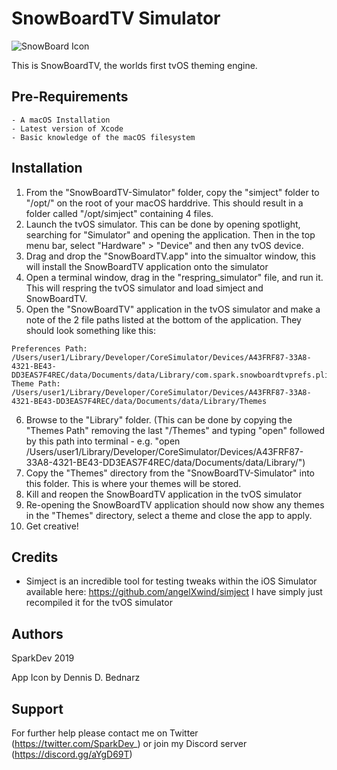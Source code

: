 # SnowBoardTV Simulator

![SnowBoard Icon](https://i.imgur.com/du1jZL7.png)

This is SnowBoardTV, the worlds first tvOS theming engine.

## Pre-Requirements
```
- A macOS Installation
- Latest version of Xcode
- Basic knowledge of the macOS filesystem
```

## Installation
1. From the "SnowBoardTV-Simulator" folder, copy the "simject" folder to "/opt/" on the root of your macOS harddrive. This should result in a folder called "/opt/simject" containing 4 files.
2. Launch the tvOS simulator. This can be done by opening spotlight, searching for "Simulator" and opening the application. Then in the top menu bar, select "Hardware" > "Device" and then any tvOS device.
3. Drag and drop the "SnowBoardTV.app" into the simualtor window, this will install the SnowBoardTV application onto the simulator
4. Open a terminal window, drag in the "respring_simulator" file, and run it. This will respring the tvOS simulator and load simject and SnowBoardTV.
5. Open the "SnowBoardTV" application in the tvOS simulator and make a note of the 2 file paths listed at the bottom of the application. They should look something like this:

```
Preferences Path: /Users/user1/Library/Developer/CoreSimulator/Devices/A43FRF87-33A8-4321-BE43-DD3EAS7F4REC/data/Documents/data/Library/com.spark.snowboardtvprefs.plist
Theme Path: /Users/user1/Library/Developer/CoreSimulator/Devices/A43FRF87-33A8-4321-BE43-DD3EAS7F4REC/data/Documents/data/Library/Themes
```

6. Browse to the "Library" folder. (This can be done by copying the "Themes Path" removing the last "/Themes" and typing "open" followed by this path into terminal - e.g. "open /Users/user1/Library/Developer/CoreSimulator/Devices/A43FRF87-33A8-4321-BE43-DD3EAS7F4REC/data/Documents/data/Library/")
7. Copy the "Themes" directory from the "SnowBoardTV-Simulator" into this folder. This is where your themes will be stored.
8. Kill and reopen the SnowBoardTV application in the tvOS simulator
9. Re-opening the SnowBoardTV application should now show any themes in the "Themes" directory, select a theme and close the app to apply.
10. Get creative!

## Credits
- Simject is an incredible tool for testing tweaks within the iOS Simulator available here: https://github.com/angelXwind/simject I have simply just recompiled it for the tvOS simulator

## Authors
SparkDev 2019

App Icon by Dennis D. Bednarz

## Support
For further help please contact me on Twitter (https://twitter.com/SparkDev_) or join my Discord server (https://discord.gg/aYgD69T)